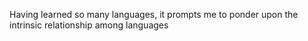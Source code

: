Having learned so many languages, it prompts me to ponder upon the intrinsic relationship among languages